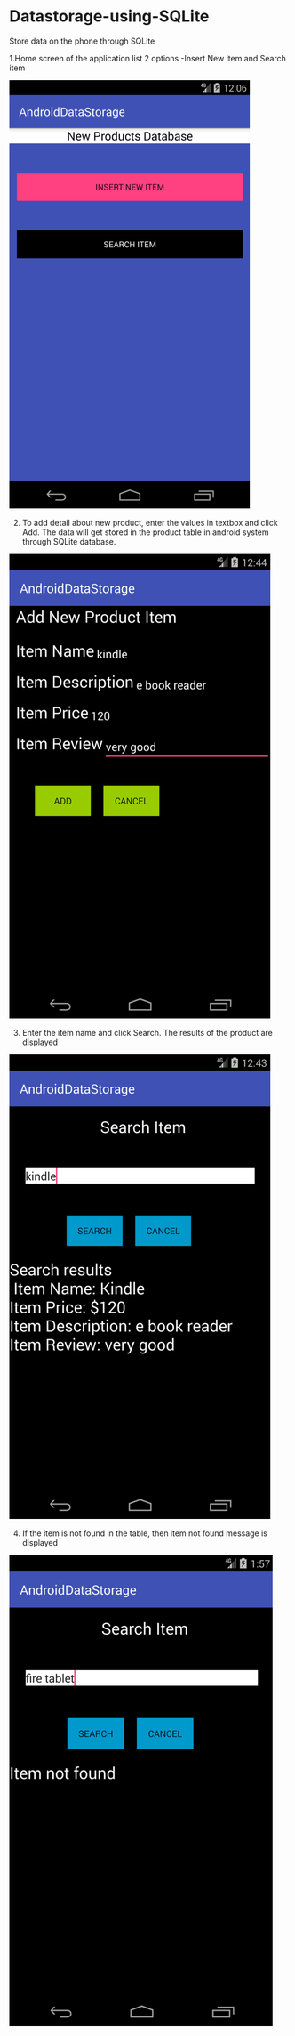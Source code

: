 # Datastorage-using-SQLite
Store data on the phone through SQLite

1.Home screen of the application list 2 options -Insert New item and Search item

![image](https://github.com/YaminiMuralidharen/Datastorage-using-SQLite/blob/master/screenshots/Picture1.png)


 








2. To add detail about new product, enter the values in textbox and click Add. The data will get stored in the product table in android system through SQLite database.  



![image](https://github.com/YaminiMuralidharen/Datastorage-using-SQLite/blob/master/screenshots/Picture2.png)
 













3. Enter the item name and click Search. The results of the product are displayed 



 
![image](https://github.com/YaminiMuralidharen/Datastorage-using-SQLite/blob/master/screenshots/Picture3.png)












4. If the item is not found in the table, then item not found message is displayed 



![image](https://github.com/YaminiMuralidharen/Datastorage-using-SQLite/blob/master/screenshots/Picture4.png)


